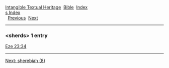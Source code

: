 [Intangible Textual Heritage](../../index)  [Bible](../index) 
[Index](index)   
[s Index](_s_)  
  [Previous](c10236)  [Next](c10238) 

------------------------------------------------------------------------

### &lt;sherds&gt; 1 entry

[Eze 23:34](../kjv/eze023.htm#034)  

------------------------------------------------------------------------

[Next: sherebiah (8)](c10238)
